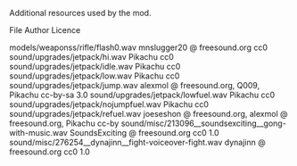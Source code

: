 Additional resources used by the mod.

File                                  	Author                                     Licence

models/weaponss/rifle/flash0.wav	                    	mnslugger20	@ freesound.org					cc0
sound/upgrades/jetpack/hi.wav                           	Pikachu										cc0
sound/upgrades/jetpack/idle.wav                         	Pikachu										cc0
sound/upgrades/jetpack/low.wav                          	Pikachu                                    	cc0
sound/upgrades/jetpack/jump.wav                         	alexmol @ freesound.org, Q009,
									                    	Pikachu										cc-by-sa 3.0
sound/upgrades/jetpack/lowfuel.wav                      	Pikachu										cc0
sound/upgrades/jetpack/nojumpfuel.wav                   	Pikachu										cc0 
sound/upgrades/jetpack/refuel.wav                       	joeseshon @ freesound.org, 
									                    	alexmol @ freesound.org, Pikachu			cc-by
sound/misc/213096__soundsexciting__gong-with-music.wav     	SoundsExciting @ freesound.org         	 	cc0 1.0
sound/misc/276254__dynajinn__fight-voiceover-fight.wav  	dynajinn @ freesound.org                 	cc0 1.0
